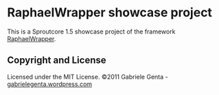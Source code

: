 RaphaelWrapper showcase project
===============================

This is a Sproutcore 1.5 showcase project of the framework [RaphaelWrapper](https://github.com/demerzel3/RaphaelWrapper).

Copyright and License
---------------------
Licensed under the MIT License.
©2011 Gabriele Genta - [gabrielegenta.wordpress.com](http://gabrielegenta.wordpress.com/)




